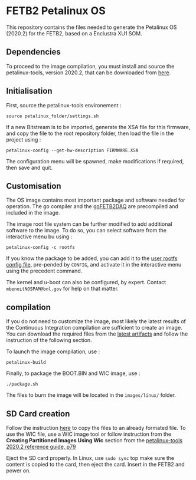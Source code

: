 # FETB2 Petalinux OS 

This repository contains the files needed to generate the Petalinux OS (2020.2) for the FETB2, based on a Enclustra XU1 SOM. 


## Dependencies 
To proceed to the image compilation, you must install and source the petalinux-tools, version 2020.2, that can be downloaded from [here](https://www.xilinx.com/support/download/index.html/content/xilinx/en/downloadNav/embedded-design-tools/2020-2.html). 


## Initialisation

First, source the petalinux-tools environement : 
```
source petalinux_folder/settings.sh
```

If a new Bitstream is to be imported, generate the XSA file for this firmware, and copy the file to the root repository folder, then load the file in the project using : 

```
petalinux-config --get-hw-description FIRMWARE.XSA
```

The configuration menu will be spawned, make modifications if required, then save and quit. 

## Customisation

The OS image contains most important package and software needed for operation. The go compiler and the [goFETB2DAQ](https://gitlab.cern.ch/BNL-ATLAS/larphase2/fetb2/gofetb2daq) are precompiled and included in the image. 

The image root file system can be further modified to add additional software to the image. To do so, you can select software from the interactive menu bu using : 

```
petalinux-config -c rootfs
```

If you know the package to be added, you can add it to the [user rootfs config file](https://gitlab.cern.ch/BNL-ATLAS/larphase2/fetb2/fetb2os/fetb2_xu1_15eg/-/blob/master/project-spec/meta-user/conf/user-rootfsconfig), pre-pended by `CONFIG`, and activate it in the interactive menu using the precedent command. 

The kernel and u-boot can also be configured, by expert. Contact `mbenoitNOSPAM@bnl.gov` for help on that matter.

## compilation

If you do not need to customize the image, most likely the latest results of the Continuous Integration compilation are sufficient to create an image. You can download the required files from the [latest artifacts](https://gitlab.cern.ch/BNL-ATLAS/larphase2/fetb2/fetb2os/fetb2_xu1_15eg/-/jobs/artifacts/master/browse?job=build) and follow the instruction of the following section. 

To launch the image compilation, use : 

```
petalinux-build
```

Finally, to package the BOOT.BIN and WIC image, use : 

```
./package.sh
```

The files to burn the image will be located in the `images/linux/` folder.


## SD Card creation 

Follow the instruction [here](https://github.com/enclustra/PetalinuxDocumentation/blob/master/doc/SD_boot_mode.md) to copy the files to an already formated file.  To use the WIC file, use a WIC image tool or follow instruction from the **Creating Partitioned Images Using Wic** section from the [petalinux-tools 2020.2 reference guide, p79](https://www.xilinx.com/support/documentation/sw_manuals/xilinx2020_2/ug1144-petalinux-tools-reference-guide.pdf)

Eject the SD card properly. In Linux, use `sudo sync` top make sure the content is copied to the card, then eject the card. Insert in the FETB2 and power on. 
